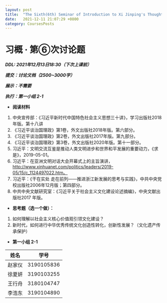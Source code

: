 ```yaml
---
layout: post
title:  "The Sixth(6th) Seminar of Introduction to Xi Jinping's Thought"
date:   2021-12-11 21:07:29 +0800
category: CoursesPosts
---
```




# 习概 · 第⑥次讨论题

***DDL: 2021年12月13日18:30（下次上课前）***

***提交：讨论文档（2500~3000字）***

***展示：不需要***

***执行：第一小组 2-1***

- **阅读材料**

1. 中央宣传部：《习近平新时代中国特色社会主义思想三十讲》，学习出版社2018 年版。第十八讲
2. 《习近平谈治国理政》第1卷，外文出版社2018年版。第六部分。
3. 《习近平谈治国理政》第2卷，外文出版社2017年版。第九部分。
4. 《习近平谈治国理政》第3卷，外文出版社2020年版。第十一部分。
5. 习近平：文明交流互鉴是推动人类文明进步和世界和平发展的重要动力，《求是》，2019-05-01。
6. 习近平：在亚洲文明对话大会开幕式上的主旨演讲，http://www.xinhuanet.com/politics/leaders/2019-05/15/c_1124497022.htm。
7. 习近平：《干在实处 走在前列——推进浙江新发展的思考与实践》，中共中央党校出版社2006年12月版；第四部分。
8. 中共中央文献研究室：《习近平关于社会主义文化建设论述摘编》，中央文献出版社2017 年版。

- **思考题（选一个做）：**

1. 如何理解以社会主义核心价值观引领文化建设？
2. 新时代，如何进行中华优秀传统文化创造性转化，创新性发展？（文化遗产传承保护）

- **第一小组 2-1**

|姓名|学号|
|:-----:|:-----:|
|赵家仪|3190105836|
|徐夏妍|3190103255|
|王行舟|3180104747|
|李浩东|3190104890|

